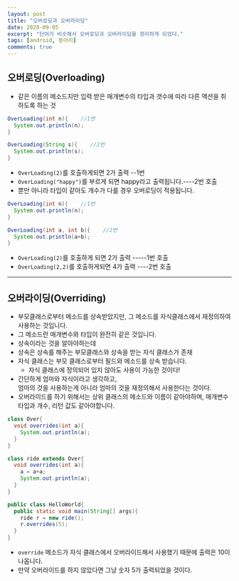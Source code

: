 ```yaml
---
layout: post
title: "오버로딩과 오버라이딩"
date: 2020-09-05
excerpt: "단어가 비슷해서 오버로딩과 오버라이딩을 정리하게 되었다."
tags: [android, 동아리]
comments: true
---
```


## 오버로딩(Overloading)

-   같은 이름의 메소드지만 입력 받은 매개변수의 타입과 갯수에 따라 다른 액션을 취하도록 하는 것

```java
OverLoading(int n){    //1번
  System.out.println(n);
}

OverLoading(String s){    //2번
  System.out.println(s);
}
```

-   `OverLoading(2)`를 호출하게되면 2가 출력 --1번
-   `OverLoading("happy")`를 부르게 되면 happy라고 출력됩니다.----2번 호출
-   뿐만 아니라 타입이 같아도 개수가 다를 경우 오버로딩이 적용됩니다.

```java
OverLoading(int n){    //1번
  System.out.println(n);
}

OverLoading(int a, int b){    //2번
  System.out.println(a+b);
}
```

-   `OverLoading(2)`를 호출하게 되면 2가 출력 -----1번 호출
-   `OverLoading(2,2)`를 호출하게되면 4가 출력 ----2번 호출

---

## 오버라이딩(Overriding)

-   부모클래스로부터 메소드를 상속받았지만, 그 메소드를 자식클래스에서 재정의하여 사용하는 것입니다.
-   그 메소드란 매개변수와 타입이 완전히 같은 것입니다.
-   상속이라는 것을 알아야하는데
-   상속은 상속를 해주는 부모클래스와 상속을 받는 자식 클래스가 존재
-   자식 클래스는 부모 클래스로부터 필드와 메소드를 상속 받습니다.
    -   자식 클래스에 정의되어 있지 않아도 사용이 가능한 것이다!
-   간단하게 엄마와 자식이라고 생각하고,<br>
    엄마의 것을 사용하는게 아니라 엄마의 것을 재정의해서 사용한다는 것이다.
    <br>
-   오버라이드를 하기 위해서는 상위 클래스의 메소드와 이름이 같아야하며, 매개변수 타입과 개수, 리턴 값도 같아야합니다.

```java
class Over{
  void overrides(int a){
    System.out.println(a);
  }
}

class ride extends Over{
  void overrides(int a){
    a = a+a;
    System.out.println(a);
  }
}

public class HelloWorld{
  public static void main(String[] args){
    ride r = new ride();
    r.overrides(5);
  }
}
```

-   `override` 메소드가 자식 클래스에서 오버라이드해서 사용했기 때문에 출력은 10이 나옵니다.
-   만약 오버라이드를 하지 않았다면 그냥 숫자 5가 출력되었을 것이다.
